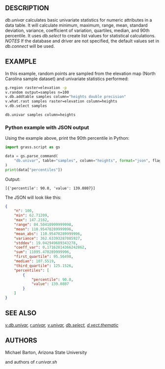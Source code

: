 ## DESCRIPTION

*db.univar* calculates basic univariate statistics for numeric
attributes in a data table. It will calculate minimum, maximum, range,
mean, standard deviation, variance, coefficient of variation, quartiles,
median, and 90th percentile. It uses *db.select* to create list values
for statistical calculations. *NOTES* If the database and driver are not
specified, the default values set in *db.connect* will be used.

## EXAMPLE

In this example, random points are sampled from the elevation map (North
Carolina sample dataset) and univariate statistics performed:

```sh
g.region raster=elevation -p
v.random output=samples n=100
v.db.addtable samples column="heights double precision"
v.what.rast samples raster=elevation column=heights
v.db.select samples

db.univar samples column=heights
```

### Python example with JSON output

Using the example above, print the 90th percentile in Python:

```python
import grass.script as gs

data = gs.parse_command(
    "db.univar", table="samples", column="heights", format="json", flags="e"
)
print(data["percentiles"])
```

Output:

```text
[{'percentile': 90.0, 'value': 139.0807}]
```

The JSON will look like this:

```json
{
    "n": 100,
    "min": 62.71209,
    "max": 147.2162,
    "range": 84.50410999999998,
    "mean": 110.95470289999996,
    "mean_abs": 110.95470289999996,
    "variance": 362.63393287085927,
    "stddev": 19.042949689343278,
    "coeff_var": 0.17162814366242862,
    "sum": 11095.470289999996,
    "first_quartile": 95.56498,
    "median": 107.5519,
    "third_quartile": 125.1526,
    "percentiles": [
        {
            "percentile": 90.0,
            "value": 139.0807
        }
    ]
}
```

## SEE ALSO

*[v.db.univar](v.db.univar.md), [r.univar](r.univar.md),
[v.univar](v.univar.md), [db.select](db.select.md),
[d.vect.thematic](d.vect.thematic.md)*

## AUTHORS

Michael Barton, Arizona State University

and authors of *r.univar.sh*
